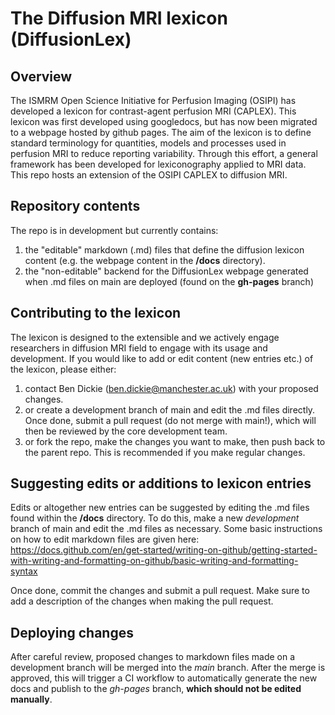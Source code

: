 # The Diffusion MRI lexicon (DiffusionLex)  

## Overview 

The ISMRM Open Science Initiative for Perfusion Imaging (OSIPI) has developed a lexicon for contrast-agent perfusion MRI (CAPLEX). This lexicon was first developed using googledocs, but has now been migrated to a webpage hosted by github pages. The aim of the lexicon is to define standard terminology for quantities, models and processes used in perfusion MRI to reduce reporting variability. Through this effort, a general framework has been developed for lexiconography applied to MRI data. This repo hosts an extension of the OSIPI CAPLEX to diffusion MRI.  

## Repository contents
The repo is in development but currently contains:

1. the "editable" markdown (.md) files that define the diffusion lexicon content (e.g. the webpage content in the **/docs** directory).
2. the "non-editable" backend for the DiffusionLex webpage generated when .md files on main are deployed (found on the **gh-pages** branch)

## Contributing to the lexicon
The lexicon is designed to the extensible and we actively engage researchers in diffusion MRI field to engage with its usage and development. If you would like to add or edit content (new entries etc.) of the lexicon, please either:
1. contact Ben Dickie (ben.dickie@manchester.ac.uk) with your proposed changes. 
2. or create a development branch of main and edit the .md files directly. Once done, submit a pull request (do not merge with main!), which will then be reviewed by the core development team. 
3. or fork the repo, make the changes you want to make, then push back to the parent repo. This is recommended if you make regular changes. 

## Suggesting edits or additions to lexicon entries

Edits or altogether new entries can be suggested by editing the .md files found within the **/docs** directory. To do this, make a new *development* branch of main and edit the .md files as necessary. Some basic instructions on how to edit markdown files are given here: https://docs.github.com/en/get-started/writing-on-github/getting-started-with-writing-and-formatting-on-github/basic-writing-and-formatting-syntax

Once done, commit the changes and submit a pull request. Make sure to add a description of the changes when making the pull request. 

## Deploying changes
After careful review, proposed changes to markdown files made on a development branch will be merged into the *main* branch. After the merge is approved, this will trigger a CI workflow to automatically generate the new docs and publish to the *gh-pages* branch, **which should not be edited manually**.


